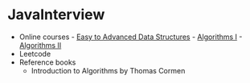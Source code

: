 # JavaInterview

* Online courses
        - [Easy to Advanced Data Structures](https://www.udemy.com/course/introduction-to-data-structures/)
        - [Algorithms I](https://www.coursera.org/learn/algorithms-part1?ranMID=40328&ranEAID=JVFxdTr9V80&ranSiteID=JVFxdTr9V80-Y2SOzvEQ5UCqGZ8SQ8yPFA&siteID=JVFxdTr9V80-Y2SOzvEQ5UCqGZ8SQ8yPFA&utm_content=10&utm_medium=partners&utm_source=linkshare&utm_campaign=JVFxdTr9V80)
        - [Algorithms II](https://www.coursera.org/learn/algorithms-part2?ranMID=40328&ranEAID=JVFxdTr9V80&ranSiteID=JVFxdTr9V80-sXWvgPKRyzYEBJ33lVooUQ&siteID=JVFxdTr9V80-sXWvgPKRyzYEBJ33lVooUQ&utm_content=10&utm_medium=partners&utm_source=linkshare&utm_campaign=JVFxdTr9V80)
* Leetcode
* Reference books
    - Introduction to Algorithms by Thomas Cormen